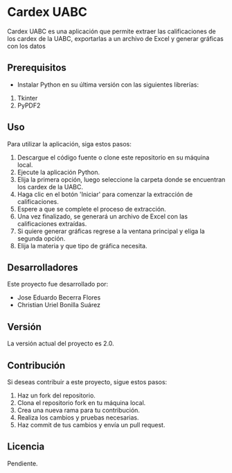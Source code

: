 # Cardex UABC

Cardex UABC es una aplicación que permite extraer las calificaciones de los cardex de la UABC, exportarlas a un archivo de Excel y generar gráficas con los datos

## Prerequisitos

- Instalar Python en su última versión con las siguientes librerías:
1. Tkinter
2. PyPDF2

## Uso

Para utilizar la aplicación, siga estos pasos:

1. Descargue el código fuente o clone este repositorio en su máquina local.
2. Ejecute la aplicación Python.
3. Elija la primera opción, luego seleccione la carpeta donde se encuentran los cardex de la UABC.
4. Haga clic en el botón 'Iniciar' para comenzar la extracción de calificaciones.
5. Espere a que se complete el proceso de extracción.
6. Una vez finalizado, se generará un archivo de Excel con las calificaciones extraídas.
7. Si quiere generar gráficas regrese a la ventana principal y eliga la segunda opción.
8. Elija la materia y que tipo de gráfica necesita.

## Desarrolladores

Este proyecto fue desarrollado por:

- Jose Eduardo Becerra Flores
- Christian Uriel Bonilla Suárez

## Versión

La versión actual del proyecto es 2.0.

## Contribución

Si deseas contribuir a este proyecto, sigue estos pasos:

1. Haz un fork del repositorio.
2. Clona el repositorio fork en tu máquina local.
3. Crea una nueva rama para tu contribución.
4. Realiza los cambios y pruebas necesarias.
5. Haz commit de tus cambios y envía un pull request.

## Licencia

Pendiente.